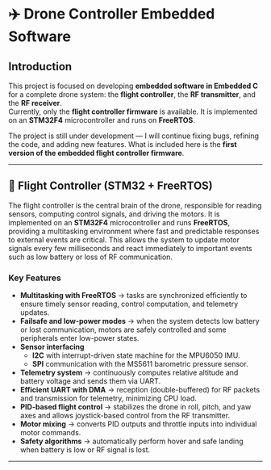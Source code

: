 # ✈️ Drone Controller Embedded Software  

## Introduction  

This project is focused on developing **embedded software in Embedded C** for a complete drone system: the **flight controller**, the **RF transmitter**, and the **RF receiver**.  
Currently, only the **flight controller firmware** is available. It is implemented on an **STM32F4** microcontroller and runs on **FreeRTOS**.  

The project is still under development — I will continue fixing bugs, refining the code, and adding new features. What is included here is the **first version of the embedded flight controller firmware**.  

---

## 🧠 Flight Controller (STM32 + FreeRTOS)

The flight controller is the central brain of the drone, responsible for reading sensors, computing control signals, and driving the motors. It is implemented on an **STM32F4** microcontroller and runs **FreeRTOS**, providing a multitasking environment where fast and predictable responses to external events are critical. This allows the system to update motor signals every few milliseconds and react immediately to important events such as low battery or loss of RF communication.

### Key Features

- **Multitasking with FreeRTOS** → tasks are synchronized efficiently to ensure timely sensor reading, control computation, and telemetry updates.  
- **Failsafe and low-power modes** → when the system detects low battery or lost communication, motors are safely controlled and some peripherals enter low-power states.  
- **Sensor interfacing**  
  - **I2C** with interrupt-driven state machine for the MPU6050 IMU.  
  - **SPI** communication with the MS5611 barometric pressure sensor.  
- **Telemetry system** → continuously computes relative altitude and battery voltage and sends them via UART.  
- **Efficient UART with DMA** → reception (double-buffered) for RF packets and transmission for telemetry, minimizing CPU load.  
- **PID-based flight control** → stabilizes the drone in roll, pitch, and yaw axes and allows joystick-based control from the RF transmitter.  
- **Motor mixing** → converts PID outputs and throttle inputs into individual motor commands.  
- **Safety algorithms** → automatically perform hover and safe landing when battery is low or RF signal is lost.

---
